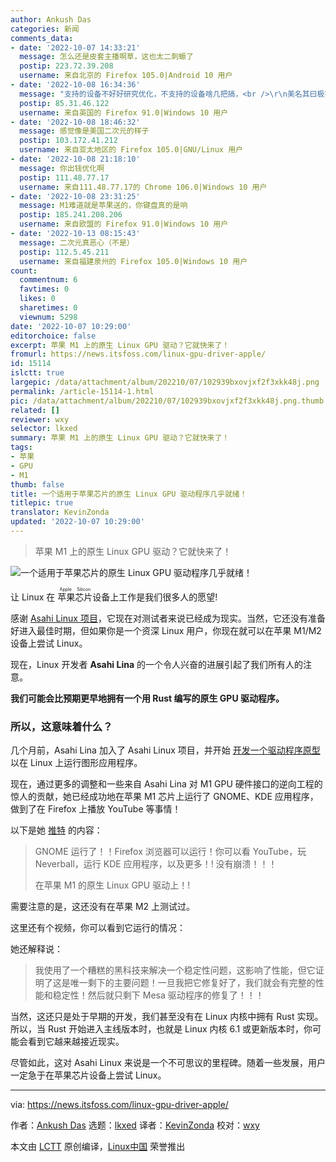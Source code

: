 ```yaml
---
author: Ankush Das
categories: 新闻
comments_data:
- date: '2022-10-07 14:33:21'
  message: 怎么还是皮套主播啊草，这也太二刺螈了
  postip: 223.72.39.208
  username: 来自北京的 Firefox 105.0|Android 10 用户
- date: '2022-10-08 16:34:36'
  message: "支持的设备不好好研究优化，不支持的设备啥几把搞，<br />\r\n美名其曰极客精神，实际上就是Linux 桌面起不来的病症。"
  postip: 85.31.46.122
  username: 来自英国的 Firefox 91.0|Windows 10 用户
- date: '2022-10-08 18:46:32'
  message: 感觉像是美国二次元的样子
  postip: 103.172.41.212
  username: 来自亚太地区的 Firefox 105.0|GNU/Linux 用户
- date: '2022-10-08 21:18:10'
  message: 你出钱优化啊
  postip: 111.48.77.17
  username: 来自111.48.77.17的 Chrome 106.0|Windows 10 用户
- date: '2022-10-08 23:31:25'
  message: M1难道就是苹果送的，你键盘真的是响
  postip: 185.241.208.206
  username: 来自欧盟的 Firefox 91.0|Windows 10 用户
- date: '2022-10-13 08:15:43'
  message: 二次元真恶心（不是）
  postip: 112.5.45.211
  username: 来自福建泉州的 Firefox 105.0|Windows 10 用户
count:
  commentnum: 6
  favtimes: 0
  likes: 0
  sharetimes: 0
  viewnum: 5298
date: '2022-10-07 10:29:00'
editorchoice: false
excerpt: 苹果 M1 上的原生 Linux GPU 驱动？它就快来了！
fromurl: https://news.itsfoss.com/linux-gpu-driver-apple/
id: 15114
islctt: true
largepic: /data/attachment/album/202210/07/102939bxovjxf2f3xkk48j.png
permalink: /article-15114-1.html
pic: /data/attachment/album/202210/07/102939bxovjxf2f3xkk48j.png.thumb.jpg
related: []
reviewer: wxy
selector: lkxed
summary: 苹果 M1 上的原生 Linux GPU 驱动？它就快来了！
tags:
- 苹果
- GPU
- M1
thumb: false
title: 一个适用于苹果芯片的原生 Linux GPU 驱动程序几乎就绪！
titlepic: true
translator: KevinZonda
updated: '2022-10-07 10:29:00'
---
```



> 
> 苹果 M1 上的原生 Linux GPU 驱动？它就快来了！
> 
> 
> 


![一个适用于苹果芯片的原生 Linux GPU 驱动程序几乎就绪！](/data/attachment/album/202210/07/102939bxovjxf2f3xkk48j.png)


让 Linux 在 <ruby> 苹果芯片 <rt>  Apple Silicon </rt></ruby> 设备上工作是我们很多人的愿望!


感谢 [Asahi Linux 项目](https://news.itsfoss.com/asahi-linux-announcement/)，它现在对测试者来说已经成为现实。当然，它还没有准备好进入最佳时期，但如果你是一个资深 Linux 用户，你现在就可以在苹果 M1/M2 设备上尝试 Linux。


现在，Linux 开发者 **Asahi Lina** 的一个令人兴奋的进展引起了我们所有人的注意。


**我们可能会比预期更早地拥有一个用 Rust 编写的原生 GPU 驱动程序。**


### 所以，这意味着什么？


几个月前，Asahi Lina 加入了 Asahi Linux 项目，并开始 [开发一个驱动程序原型](https://asahilinux.org/2022/07/july-2022-release/) 以在 Linux 上运行图形应用程序。


现在，通过更多的调整和一些来自 Asahi Lina 对 M1 GPU 硬件接口的逆向工程的惊人的贡献，她已经成功地在苹果 M1 芯片上运行了 GNOME、KDE 应用程序，做到了在 Firefox 上播放 YouTube 等事情！


以下是她 [推特](https://twitter.com/LinaAsahi/status/1575343067892051968) 的内容：



> 
> GNOME 运行了！！Firefox 浏览器可以运行！你可以看 YouTube，玩 Neverball，运行 KDE 应用程序，以及更多！! 没有崩溃！！！
> 
> 
> 在苹果 M1 的原生 Linux GPU 驱动上！!
> 
> 
> 


需要注意的是，这还没有在苹果 M2 上测试过。


这里还有个视频，你可以看到它运行的情况：






她还解释说：



> 
> 我使用了一个糟糕的黑科技来解决一个稳定性问题，这影响了性能，但它证明了这是唯一剩下的主要问题！一旦我把它修复好了，我们就会有完整的性能和稳定性！然后就只剩下 Mesa 驱动程序的修复了！！！
> 
> 
> 


当然，这还只是处于早期的开发，我们甚至没有在 Linux 内核中拥有 Rust 实现。所以，当 Rust 开始进入主线版本时，也就是 Linux 内核 6.1 或更新版本时，你可能会看到它越来越接近现实。


尽管如此，这对 Asahi Linux 来说是一个不可思议的里程碑。随着一些发展，用户一定急于在苹果芯片设备上尝试 Linux。




---


via: <https://news.itsfoss.com/linux-gpu-driver-apple/>


作者：[Ankush Das](https://news.itsfoss.com/author/ankush/) 选题：[lkxed](https://github.com/lkxed) 译者：[KevinZonda](https://github.com/KevinZonda) 校对：[wxy](https://github.com/wxy)


本文由 [LCTT](https://github.com/LCTT/TranslateProject) 原创编译，[Linux中国](https://linux.cn/) 荣誉推出